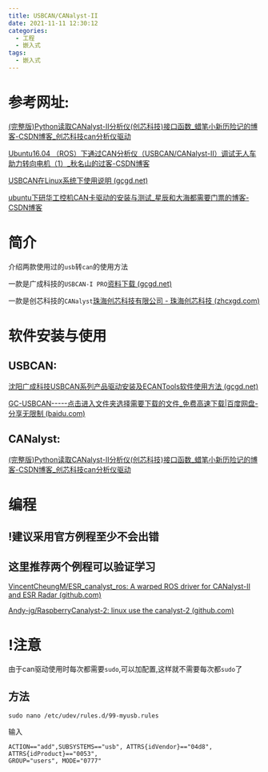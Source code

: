 ```yaml
---
title: USBCAN/CANalyst-II
date: 2021-11-11 12:30:12
categories:
  - 工程
  - 嵌入式
tags:
  - 嵌入式
---
```


# 参考网址:

[(完整版)Python读取CANalyst-II分析仪(创芯科技)接口函数_蜡笔小新历险记的博客-CSDN博客_创芯科技can分析仪驱动](https://blog.csdn.net/muyoufansem/article/details/117955581?ops_request_misc=&request_id=&biz_id=102&utm_term=canalyst&utm_medium=distribute.pc_search_result.none-task-blog-2~all~sobaiduweb~default-3-117955581.pc_search_mgc_flag&spm=1018.2226.3001.4187)

[Ubuntu16.04 （ROS）下通过CAN分析仪（USBCAN/CANalyst-II）调试无人车助力转向电机（1）_秋名山的过客-CSDN博客](https://blog.csdn.net/qq_38766896/article/details/109404097?ops_request_misc=%7B%22request%5Fid%22%3A%22163642380516780264058809%22%2C%22scm%22%3A%2220140713.130102334..%22%7D&request_id=163642380516780264058809&biz_id=0&utm_medium=distribute.pc_search_result.none-task-blog-2~all~sobaiduend~default-1-109404097.pc_search_mgc_flag&utm_term=canalyst-ii+linux&spm=1018.2226.3001.4187)

[USBCAN在Linux系统下使用说明 (gcgd.net)](http://www.gcgd.net/newsinfo_726.html)

[ubuntu下研华工控机CAN卡驱动的安装与测试_星辰和大海都需要门票的博客-CSDN博客](https://blog.csdn.net/qq_41545537/article/details/106714246?ops_request_misc=%7B%22request%5Fid%22%3A%22163607238916780271515211%22%2C%22scm%22%3A%2220140713.130102334.pc%5Fall.%22%7D&request_id=163607238916780271515211&biz_id=0&utm_medium=distribute.pc_search_result.none-task-blog-2~all~first_rank_ecpm_v1~rank_v31_ecpm-1-106714246.pc_search_mgc_flag&utm_term=ubuntucan驱动安装&spm=1018.2226.3001.4187)

# 简介

介绍两款使用过的`usb`转`can`的使用方法

一款是广成科技的`USBCAN-I PRO`[资料下载 (gcgd.net)](http://www.gcgd.net/tecrjlist.html)

一款是创芯科技的`CANalyst`[珠海创芯科技有限公司 - 珠海创芯科技 (zhcxgd.com)](https://www.zhcxgd.com/ZLXZ.html)

# 软件安装与使用

## USBCAN:

[沈阳广成科技USBCAN系列产品驱动安装及ECANTools软件使用方法 (gcgd.net)](http://www.gcgd.net/newsinfo_388.html)

[GC-USBCAN-----点击进入文件夹选择需要下载的文件_免费高速下载|百度网盘-分享无限制 (baidu.com)](https://pan.baidu.com/s/10R7zou8yxzarjlwlJkeN1A#list/path=%2FGC-USBCAN-----点击进入文件夹选择需要下载的文件)

## CANalyst:

[(完整版)Python读取CANalyst-II分析仪(创芯科技)接口函数_蜡笔小新历险记的博客-CSDN博客_创芯科技can分析仪驱动](https://blog.csdn.net/muyoufansem/article/details/117955581?ops_request_misc=&request_id=&biz_id=102&utm_term=canalyst&utm_medium=distribute.pc_search_result.none-task-blog-2~all~sobaiduweb~default-3-117955581.pc_search_mgc_flag&spm=1018.2226.3001.4187)

# 编程

## !建议采用官方例程至少不会出错

## 这里推荐两个例程可以验证学习

[VincentCheungM/ESR_canalyst_ros: A warped ROS driver for CANalyst-II and ESR Radar (github.com)](https://github.com/VincentCheungM/ESR_canalyst_ros)

[Andy-jg/RaspberryCanalyst-2: linux use the canalyst-2 (github.com)](https://github.com/Andy-jg/RaspberryCanalyst-2)

# !注意

由于can驱动使用时每次都需要`sudo`,可以加配置,这样就不需要每次都`sudo`了

## 方法

```shell
sudo nano /etc/udev/rules.d/99-myusb.rules
```

输入

```shell
ACTION=="add",SUBSYSTEMS=="usb", ATTRS{idVendor}=="04d8", ATTRS{idProduct}=="0053",
GROUP="users", MODE="0777"
```

